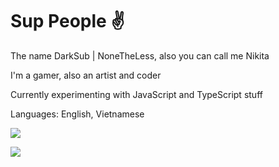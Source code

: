 Sup People ✌️
=======

The name DarkSub | NoneTheLess, also you can call me Nikita

I'm a gamer, also an artist and coder

Currently experimenting with JavaScript and TypeScript stuff

Languages: English, Vietnamese

![](https://github-readme-stats.vercel.app/api?username=darksub2004&compact=true&show_icons=true&theme=onedark)

![](https://github-readme-stats.vercel.app/api/top-langs/?username=darksub2004&exclude_repo=darksub2004&compact=true&show_icons=true&theme=onedark)
